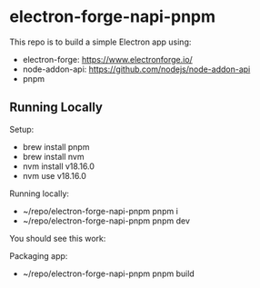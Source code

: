 # electron-forge-napi-pnpm

This repo is to build a simple Electron app using:
- electron-forge: https://www.electronforge.io/
- node-addon-api: https://github.com/nodejs/node-addon-api
- pnpm

## Running Locally
Setup:
- brew install pnpm
- brew install nvm
- nvm install v18.16.0
- nvm use v18.16.0

Running locally:
- ~/repo/electron-forge-napi-pnpm pnpm i
- ~/repo/electron-forge-napi-pnpm pnpm dev

You should see this work:

Packaging app:
- ~/repo/electron-forge-napi-pnpm pnpm build